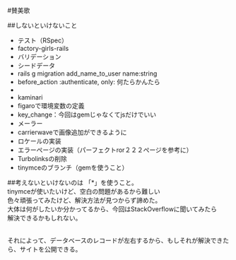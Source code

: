 #賛美歌

##しないといけないこと
<ul>
	<li>テスト（RSpec）</li>
	<li>factory-girls-rails</li>
	<li>バリデーション</li>
	<li>シードデータ</li>
	<li>rails g migration add_name_to_user name:string</li>
	<li>before_action :authenticate, only: 何たらかんたら<li>
	<li>kaminari</li>
	<li>figaroで環境変数の定義</li>
	<li>key_change：今回はgemじゃなくてjsだけでいい</li>
	<li>メーラー</li>	
	<li>carrierwaveで画像追加ができるように</li>
	<li>ロケールの実装</li>
	<li>エラーぺージの実装（パーフェクトror２２２ぺージを参考に）</li>
	<li>Turbolinksの削除</li>
	<li>tinymceのブランチ（gemを使うこと）</li>
</ul>


##考えないといけないのは
「*」を使うこと。<br/>
tinymceが使いたいけど、空白の問題があるから難しい<br/>
色々頑張ってみたけど、解決方法が見つからず諦めた。<br/>
大体は何がしたいか分かってるから、今回はStackOverflowに聞いてみたら<br/>
解決できるかもしれない。<br/><br/>

それによって、データベースのレコードが左右するから、もしそれが解決できたら、サイトを公開できる。